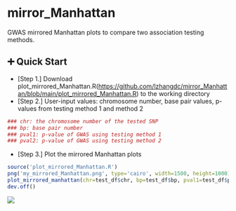 # mirror_Manhattan
GWAS mirrored Manhattan plots to compare two association testing methods. 

## :heavy_plus_sign: Quick Start
- [Step 1.] Download plot_mirrored_Manhattan.R(https://github.com/lzhangdc/mirror_Manhattan/blob/main/plot_mirrored_Manhattan.R) to the working directory
- [Step 2.] User-input values: chromosome number, base pair values, p-values from testing method 1 and method 2
```R
### chr: the chromosome number of the tested SNP
### bp: base pair number
### pval1: p-value of GWAS using testing method 1
### pval2: p-value of GWAS using testing method 2
```
- [Step 3.] Plot the mirrored Manhattan plots
```R
source('plot_mirrored_Manhattan.R')
png('my_mirrored_Manhattan.png', type='cairo', width=1500, height=1000)
plot_mirrored_manhattan(chr=test_df$chr, bp=test_df$bp, pval1=test_df$pval1, pval2=test_df$pval2)
dev.off()
```

<img src="https://github.com/lzhangdc/mirror_Manhattan/blob/main/test1.png"/>
